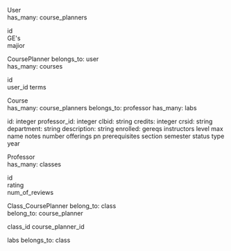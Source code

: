 User    
has_many: course_planners   
    
id  
GE's  
majior


CoursePlanner 
belongs_to: user  
has_many:  courses  
  
id  
user_id 
terms



Course  
has_many: course_planners 
belongs_to: professor 
has_many: labs  
  
id: integer
professor_id: integer
clbid: string
credits: integer
crsid: string
department: string
description: string
enrolled: 
gereqs
instructors
level
max
name
notes
number
offerings
pn
prerequisites
section
semester
status
type
year





Professor   
has_many: classes   
    
id  
rating  
num_of_reviews



Class_CoursePlanner 
belong_to: class  
belong_to: course_planner 
  
class_id  course_planner_id



labs
belongs_to: class